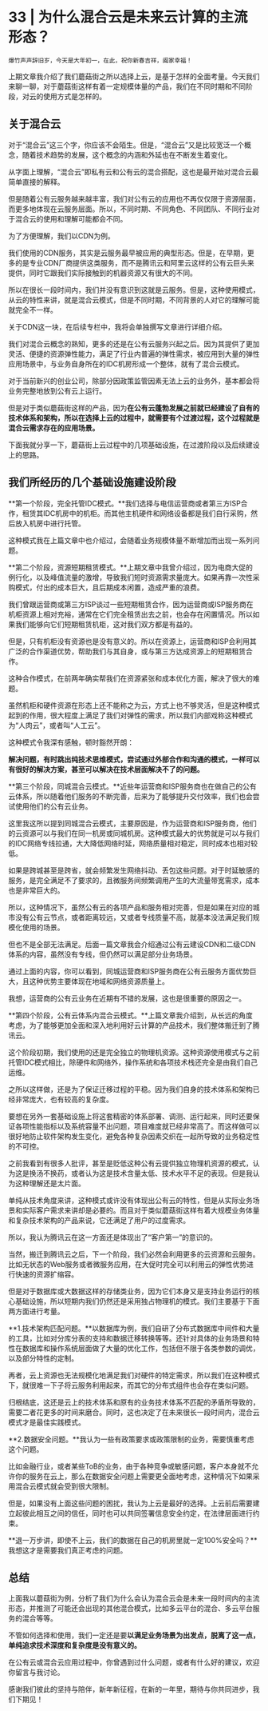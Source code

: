 # 33 | 为什么混合云是未来云计算的主流形态？

    爆竹声声辞旧岁，今天是大年初一，在此，祝你新春吉祥，阖家幸福！

上期文章我介绍了我们蘑菇街之所以选择上云，是基于怎样的全面考量。今天我们来聊一聊，对于蘑菇街这样有着一定规模体量的产品，我们在不同时期和不同阶段，对云的使用方式是怎样的。

## 关于混合云

对于“混合云”这三个字，你应该不会陌生。但是，“混合云”又是比较宽泛一个概念，随着技术趋势的发展，这个概念的内涵和外延也在不断发生着变化。

从字面上理解，“混合云”即私有云和公有云的混合搭配，这也是最开始对混合云最简单直接的解释。

但是随着公有云服务越来越丰富，我们对公有云的应用也不再仅仅限于资源层面，而更多地体现在云服务层面。所以，不同时期、不同角色、不同团队、不同行业对于混合云的使用和理解可能都会不同。

为了方便理解，我们以CDN为例。

我们使用的CDN服务，其实是云服务最早被应用的典型形态。但是，在早期，更多的是专业CDN厂商提供这类服务，而不是腾讯云和阿里云这样的公有云巨头来提供，同时它跟我们实际接触到的机器资源又有很大的不同。

所以在很长一段时间内，我们并没有意识到这就是云服务。但是，这种使用模式，从云的特性来讲，就是混合云模式，但是不同时期，不同背景的人对它的理解可能就完全不一样。

关于CDN这一块，在后续专栏中，我将会单独撰写文章进行详细介绍。

我们对混合云概念的熟知，更多的还是在公有云服务兴起之后。因为其提供了更加灵活、便捷的资源弹性能力，满足了行业内普遍的弹性需求，被应用到大量的弹性应用场景中，与业务自身所在的IDC机房形成一个整体，就有了混合云模式。

对于当前新兴的创业公司，除部分因政策监管因素无法上云的业务外，基本都会将业务完整地放到公有云上运行。

但是对于类似蘑菇街这样的产品，因为**在公有云蓬勃发展之前就已经建设了自有的技术体系和架构，所以在选择上云的过程中，就需要有个过渡过程，这个过程就是混合云需求存在的应用场景。**

下面我就分享一下，蘑菇街上云过程中的几项基础设施，在过渡阶段以及后续建设上的思路。

## 我们所经历的几个基础设施建设阶段

**第一个阶段，完全托管IDC模式。**我们选择与电信运营商或者第三方ISP合作，租赁其IDC机房中的机柜。而其他主机硬件和网络设备都是我们自行采购，然后放入机房中进行托管。

这种模式我在上篇文章中也介绍过，会随着业务规模体量不断增加而出现一系列问题。

**第二个阶段，资源短期租赁模式。**上期文章中我曾介绍过，因为电商大促的例行化，以及峰值流量的激增，导致我们短时资源需求量庞大。如果再靠一次性采购模式，付出的成本巨大，且后期成本闲置，造成严重的浪费。

我们曾跟运营商或第三方ISP谈过一些短期租赁合作，因为运营商或ISP服务商在机柜资源上相对充裕，通常在它们完全租赁出去之前，也会存在闲置情况。所以如果我们能够向它们短期租赁机柜，这对我们双方都是有益的。

但是，只有机柜没有资源也是没有意义的。所以在资源上，运营商和ISP会利用其广泛的合作渠道优势，帮助我们与其自身，或与第三方达成资源上的短期租赁合作。

这种合作模式，在前两年确实帮我们在资源紧张和成本优化方面，解决了很大的难题。

虽然机柜和硬件资源在形态上还不能称之为云，方式上也不够灵活，但是这种模式起到的作用，很大程度上满足了我们对弹性的需求，所以我们内部戏称这种模式为“人肉云”，或者叫“人工云”。

这种模式令我深有感触，顿时豁然开朗：

**解决问题，有时跳出纯技术思维模式，尝试通过外部合作和沟通的模式，一样可以有很好的解决方案，甚至可以解决在技术层面解决不了的问题。**

**第三个阶段，同城混合云模式。**近些年运营商和ISP服务商也在做自己的公有云体系，所以随着他们服务的不断完善，后来为了能够提升交付效率，我们也会尝试使用他们的公有云业务。

这里我这所以提到同城混合云模式，主要原因是，作为运营商和ISP服务商，他们的云资源可以与我们在同一机房或同城机房。这种模式最大的优势就是可以与我们的IDC网络专线拉通，大大降低网络时延，网络质量相对稳定，同时成本也相对较低。

如果是跨城甚至是跨省，就会频繁发生网络抖动、丢包这些问题。对于时延敏感的服务，是完全满足不了要求的，且微服务间频繁调用产生的大流量带宽需求，成本也是非常巨大的。

所以，这种情况下，虽然公有云的各项产品和服务相对完善，但是如果在对应的城市没有公有云节点，或者距离较远，又或者专线质量不高，就基本没法满足我们规模化使用的场景。

但也不是全部无法满足。后面一篇文章我会介绍通过公有云建设CDN和二级CDN体系的内容，虽然没有专线，但仍然可以满足部分业务场景。

通过上面的内容，你可以看到，同城运营商和ISP服务商在公有云服务方面优势巨大，且这种优势主要体现在地域和网络资源质量上。

我想，运营商的公有云业务在近期有不错的发展，这也是很重要的原因之一。

**第四个阶段，公有云体系内混合云模式。**上篇文章我介绍到，从长远的角度考虑，为了能够更加全面和深入地利用好云计算的产品技术，我们整体搬迁到了腾讯云。

这个阶段初期，我们使用的还是完全独立的物理机资源。这种资源使用模式与之前托管IDC模式相比，除硬件和网络外，操作系统和各项技术栈还完全是由我们自己运维。

之所以这样做，还是为了保证迁移过程的平稳。因为我们自身的技术体系和架构已经非常庞大，也有较高的复杂度。

要想在另外一套基础设施上将这套精密的体系部署、调测、运行起来，同时还要保证各项性能指标以及系统容量不出问题，项目难度就已经非常高了。而这样做可以很好地防止软件架构发生变化，避免各种复杂因素交织在一起所导致的业务稳定性的不可控。

之前我看到有很多人批评，甚至是贬低这种公有云提供独立物理机资源的模式，认为这是换汤不换药，或者认为这是技术含量太低、技术水平不足的表现。但是我认为这种理解还是太片面。

单纯从技术角度来讲，这种模式或许没有体现出公有云的特性，但是从实际业务场景和实际客户需求来讲却是必要的。而且对于类似蘑菇街这样有着大规模业务体量和复杂技术架构的产品来说，它还满足了用户的过度需求。

所以，我认为腾讯云在这一方面还是体现出了“客户第一”的意识的。

当然，搬迁到腾讯云之后，下一个阶段，我们必然会利用更多的云资源和云服务。比如无状态的Web服务或者微服务应用，在大促时完全可以利用云的弹性优势进行快速的资源扩缩容。

但是对于数据库或大数据这样的存储类业务，因为它们本身又是支持业务运行的核心基础设施，所以短期内我们仍然还是采用独占物理机的模式。我们主要基于下面两方面进行考量。

**1.技术架构匹配问题。**以数据库为例，我们自研了分布式数据库中间件和大量的工具，比如对分库分表的支持和数据迁移转换等等。还针对具体的业务场景和特性在数据库和操作系统层面做了大量的优化工作，包括但不限于各类参数的调优，以及部分特性的定制。

再者，云上资源也无法规模化地满足我们对硬件的特定需求，所以我们在这种模式下，就很难一下子将云服务利用起来，而其它的分布式组件也会存在类似问题。

归根结底，这还是云上的技术体系和原有的业务技术体系不匹配的矛盾所导致的，需要二者花更多的时间来磨合。同时，这也决定了在未来很长一段时间内，混合云模式才是最佳实践模式。

**2.数据安全问题。**我认为一些有政策要求或政策限制的业务，需要慎重考虑这个问题。

比如金融行业，或者某些ToB的业务，由于各种竞争或敏感问题，客户本身就不允许你的服务在云上，那么在数据安全问题上需要更全面地考虑，这种情况下如果采用混合云模式就会受到很大限制。

但是，如果没有上面这些问题的困扰，我认为上云是最好的选择。上云前后需要建立起彼此相互之间的信任，同时也可以共同签署信息安全约定，在法律层面进行约束。

**退一万步讲，即使不上云，我们的数据在自己的机房里就一定100%安全吗？**我想这才是需要我们真正考虑的问题。

## 总结

上面我以蘑菇街为例，分析了我们为什么会认为混合云会是未来一段时间内的主流形态，并推测了可能还会出现的其他混合模式，比如多云平台的混合、多云平台服务的混合等等。

不管如何选择和使用，我们一定还是要**以满足业务场景为出发点，脱离了这一点，单纯追求技术深度和复杂度是没有意义的。**

在公有云或混合云应用过程中，你曾遇到过什么问题，或者有什么好的建议，欢迎你留言与我讨论。

感谢我们彼此的坚持与陪伴，新年新征程，在新的一年里，期待与你共同进步，我们下期见！
    